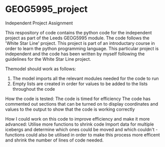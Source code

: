 # GEOG5995_project
Independent Project Assignment

This respository of code contains the python code for the independent project as part of the Leeds GEOG5995 module. The code follows the 'White Star Line' project. This project is part of an introductary course in order to learn the python programming language. This particular project is independent and the code has been written by myself following the guidelines for the White Star Line project.

Themodel should work as follows:

1. The model imports all the relevant modules needed for the code to run
2. Empty lists are created in order for values to be added to the lists throughout the code

How the code is tested:
The code is timed for efficiency
The code has commented out sections that can be turned on to display coordinates and values to the output to show that the code is working correctly 

How I could work on this code to improve efficiency and make it more advanced:
Utilise more functions to shrink code
Import data for multiple icebergs and determine which ones could be moved and which couldn't - functions could also be utilised in order to make this process more efficent and shrink the number of lines of code needed.


